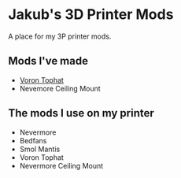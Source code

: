 # Jakub's 3D Printer Mods

A place for my 3P printer mods.

## Mods I've made

- [Voron Tophat](https://github.com/jakub874/Jakub3DPrinterMods/tree/main/Tophat)
- Nevemore Ceiling Mount

## The mods I use on my printer
- Nevermore
- Bedfans
- Smol Mantis
- Voron Tophat
- Nevermore Ceiling Mount

